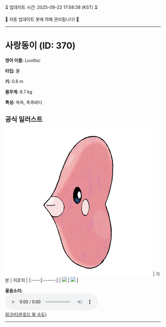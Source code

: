 
⏳ 업데이트 시간: 2025-09-22 17:58:38 (KST) ⏳

🤖 자동 업데이트 봇에 의해 관리됩니다! 🤖

---

# 사랑동이 (ID: 370)
**영어 이름:** Luvdisc

**타입:** 물

**키:** 0.6 m

**몸무게:** 8.7 kg

**특성:** 쓱쓱, 촉촉바디

## 공식 일러스트
![](https://raw.githubusercontent.com/PokeAPI/sprites/master/sprites/pokemon/other/official-artwork/370.png)
| 기본 | 이로치 |
|:----:|:------:|
| <img src="http://play.pokemonshowdown.com/sprites/ani/luvdisc.gif" width="200"> | <img src="http://play.pokemonshowdown.com/sprites/ani-shiny/luvdisc.gif" width="200"> |

**울음소리:**<br><audio controls src="https://raw.githubusercontent.com/PokeAPI/cries/main/cries/pokemon/latest/370.ogg"></audio><br> [링크(다운로드 될 수도)](https://raw.githubusercontent.com/PokeAPI/cries/main/cries/pokemon/latest/370.ogg)


---
